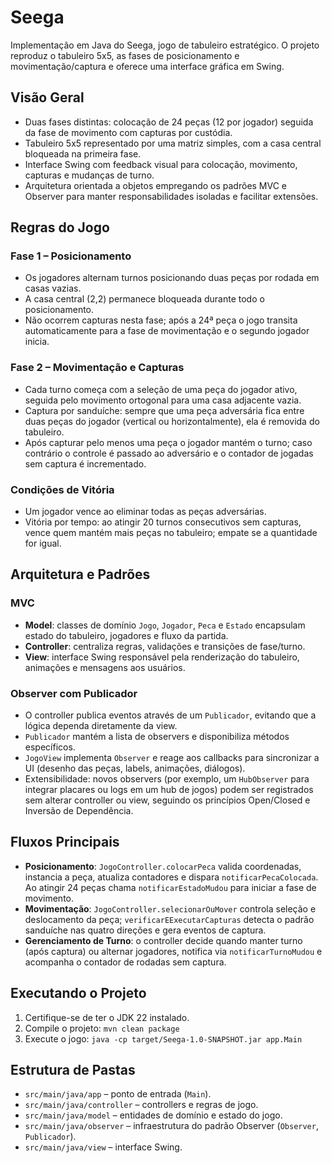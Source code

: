 # Seega

Implementação em Java do Seega, jogo de tabuleiro estratégico. O projeto reproduz o tabuleiro 5x5, as fases de posicionamento e movimentação/captura e oferece uma interface gráfica em Swing.

## Visão Geral
- Duas fases distintas: colocação de 24 peças (12 por jogador) seguida da fase de movimento com capturas por custódia.
- Tabuleiro 5x5 representado por uma matriz simples, com a casa central bloqueada na primeira fase.
- Interface Swing com feedback visual para colocação, movimento, capturas e mudanças de turno.
- Arquitetura orientada a objetos empregando os padrões MVC e Observer para manter responsabilidades isoladas e facilitar extensões.

## Regras do Jogo
### Fase 1 – Posicionamento
- Os jogadores alternam turnos posicionando duas peças por rodada em casas vazias.
- A casa central (2,2) permanece bloqueada durante todo o posicionamento.
- Não ocorrem capturas nesta fase; após a 24ª peça o jogo transita automaticamente para a fase de movimentação e o segundo jogador inicia.

### Fase 2 – Movimentação e Capturas
- Cada turno começa com a seleção de uma peça do jogador ativo, seguida pelo movimento ortogonal para uma casa adjacente vazia.
- Captura por sanduíche: sempre que uma peça adversária fica entre duas peças do jogador (vertical ou horizontalmente), ela é removida do tabuleiro.
- Após capturar pelo menos uma peça o jogador mantém o turno; caso contrário o controle é passado ao adversário e o contador de jogadas sem captura é incrementado.

### Condições de Vitória
- Um jogador vence ao eliminar todas as peças adversárias.
- Vitória por tempo: ao atingir 20 turnos consecutivos sem capturas, vence quem mantém mais peças no tabuleiro; empate se a quantidade for igual.

## Arquitetura e Padrões
### MVC
- **Model**: classes de domínio `Jogo`, `Jogador`, `Peca` e `Estado` encapsulam estado do tabuleiro, jogadores e fluxo da partida.
- **Controller**: centraliza regras, validações e transições de fase/turno. 
- **View**: interface Swing responsável pela renderização do tabuleiro, animações e mensagens aos usuários.

### Observer com Publicador
- O controller publica eventos através de um `Publicador`, evitando que a lógica dependa diretamente da view.
- `Publicador` mantém a lista de observers e disponibiliza métodos específicos.
- `JogoView` implementa `Observer` e reage aos callbacks para sincronizar a UI (desenho das peças, labels, animações, diálogos).
- Extensibilidade: novos observers (por exemplo, um `HubObserver` para integrar placares ou logs em um hub de jogos) podem ser registrados sem alterar controller ou view, seguindo os princípios Open/Closed e Inversão de Dependência.

## Fluxos Principais
- **Posicionamento**: `JogoController.colocarPeca` valida coordenadas, instancia a peça, atualiza contadores e dispara `notificarPecaColocada`. Ao atingir 24 peças chama `notificarEstadoMudou` para iniciar a fase de movimento.
- **Movimentação**: `JogoController.selecionarOuMover` controla seleção e deslocamento da peça; `verificarEExecutarCapturas` detecta o padrão sanduíche nas quatro direções e gera eventos de captura.
- **Gerenciamento de Turno**: o controller decide quando manter turno (após captura) ou alternar jogadores, notifica via `notificarTurnoMudou` e acompanha o contador de rodadas sem captura.

## Executando o Projeto
1. Certifique-se de ter o JDK 22 instalado.
2. Compile o projeto: `mvn clean package`
3. Execute o jogo: `java -cp target/Seega-1.0-SNAPSHOT.jar app.Main`

## Estrutura de Pastas
- `src/main/java/app` – ponto de entrada (`Main`).
- `src/main/java/controller` – controllers e regras de jogo.
- `src/main/java/model` – entidades de domínio e estado do jogo.
- `src/main/java/observer` – infraestrutura do padrão Observer (`Observer`, `Publicador`).
- `src/main/java/view` – interface Swing.




